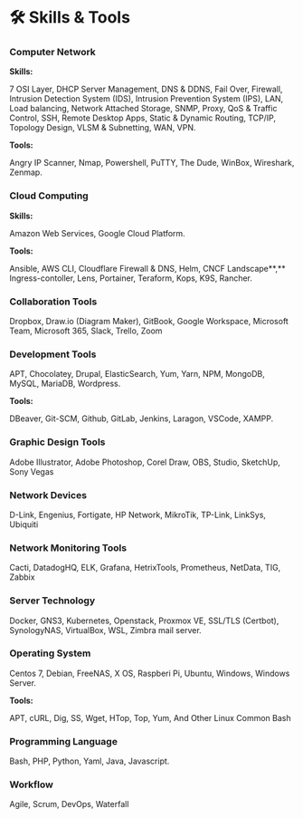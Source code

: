 # 🛠 Skills & Tools

### Computer Network

**Skills:**

7 OSI Layer, DHCP Server Management, DNS & DDNS, Fail Over, Firewall, Intrusion Detection System (IDS), Intrusion Prevention System (IPS), LAN, Load balancing, Network Attached Storage, SNMP, Proxy, QoS & Traffic Control, SSH, Remote Desktop Apps, Static & Dynamic Routing, TCP/IP, Topology Design, VLSM & Subnetting, WAN, VPN.

**Tools:**

Angry IP Scanner, Nmap, Powershell, PuTTY, The Dude, WinBox, Wireshark, Zenmap.

### Cloud Computing

**Skills:**

Amazon Web Services, Google Cloud Platform.

**Tools:**

Ansible, AWS CLI, Cloudflare Firewall & DNS, Helm, CNCF Landscape**,** Ingress-contoller, Lens, Portainer, Teraform, Kops, K9S, Rancher.

### Collaboration Tools

Dropbox, Draw.io (Diagram Maker), GitBook, Google Workspace, Microsoft Team, Microsoft 365, Slack, Trello, Zoom

### Development Tools

APT, Chocolatey, Drupal, ElasticSearch, Yum, Yarn, NPM, MongoDB, MySQL, MariaDB, Wordpress.

**Tools:**

DBeaver, Git-SCM, Github, GitLab, Jenkins, Laragon, VSCode, XAMPP.

### Graphic Design Tools

Adobe Illustrator, Adobe Photoshop, Corel Draw, OBS, Studio, SketchUp, Sony Vegas

### Network Devices

D-Link, Engenius, Fortigate, HP Network, MikroTik, TP-Link, LinkSys, Ubiquiti

### Network Monitoring Tools

Cacti, DatadogHQ, ELK, Grafana, HetrixTools, Prometheus, NetData, TIG, Zabbix

### Server Technology

Docker, GNS3, Kubernetes, Openstack, Proxmox VE, SSL/TLS (Certbot), SynologyNAS, VirtualBox, WSL, Zimbra mail server.

### Operating System

Centos 7, Debian, FreeNAS, X OS, Raspberi Pi, Ubuntu, Windows, Windows Server.

**Tools:**

APT, cURL, Dig, SS, Wget, HTop, Top, Yum, And Other Linux Common Bash

### Programming Language

Bash, PHP, Python, Yaml, Java, Javascript.

### Workflow

Agile, Scrum, DevOps, Waterfall
